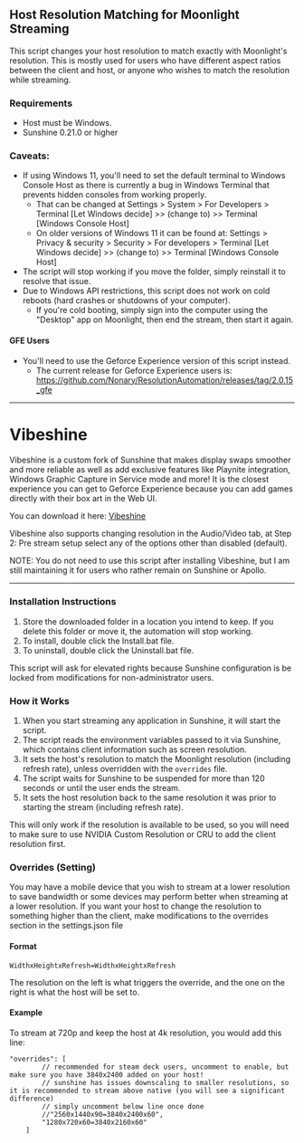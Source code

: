 ## Host Resolution Matching for Moonlight Streaming

This script changes your host resolution to match exactly with Moonlight's resolution. This is mostly used for users who have different aspect ratios between the client and host, or anyone who wishes to match the resolution while streaming.

### Requirements

- Host must be Windows.
- Sunshine 0.21.0 or higher

### Caveats:
 - If using Windows 11, you'll need to set the default terminal to Windows Console Host as there is currently a bug in Windows Terminal that prevents hidden consoles from working properly.
    * That can be changed at Settings > System > For Developers > Terminal [Let Windows decide] >> (change to) >> Terminal [Windows Console Host]
    * On older versions of Windows 11 it can be found at: Settings > Privacy & security > Security > For developers > Terminal [Let Windows decide] >> (change to) >> Terminal [Windows Console Host]
 - The script will stop working if you move the folder, simply reinstall it to resolve that issue.
 - Due to Windows API restrictions, this script does not work on cold reboots (hard crashes or shutdowns of your computer).
    * If you're cold booting, simply sign into the computer using the "Desktop" app on Moonlight, then end the stream, then start it again. 

#### GFE Users
- You'll need to use the Geforce Experience version of this script instead. 
  - The current release for Geforce Experience users is: https://github.com/Nonary/ResolutionAutomation/releases/tag/2.0.15_gfe

---
# Vibeshine

Vibeshine is a custom fork of Sunshine that makes display swaps smoother and more reliable as well as add exclusive features like Playnite integration, Windows Graphic Capture in Service mode and more! It is the closest experience you can get to Geforce Experience because you can add games directly with their box art in the Web UI.

You can download it here: [Vibeshine](https://github.com/Nonary/vibeshine)

Vibeshine also supports changing resolution in the Audio/Video tab, at Step 2: Pre stream setup select any of the options other than disabled (default).

NOTE: You do not need to use this script after installing Vibeshine, but I am still maintaining it for users who rather remain on Sunshine or Apollo.

---

### Installation Instructions
1. Store the downloaded folder in a location you intend to keep. If you delete this folder or move it, the automation will stop working.
2. To install, double click the Install.bat file.
3. To uninstall, double click the Uninstall.bat file.

This script will ask for elevated rights because Sunshine configuration is be locked from modifications for non-administrator users.

### How it Works
1. When you start streaming any application in Sunshine, it will start the script.
2. The script reads the environment variables passed to it via Sunshine, which contains client information such as screen resolution.
3. It sets the host's resolution to match the Moonlight resolution (including refresh rate), unless overridden with the `overrides` file.
4. The script waits for Sunshine to be suspended for more than 120 seconds or until the user ends the stream.
5. It sets the host resolution back to the same resolution it was prior to starting the stream (including refresh rate).

This will only work if the resolution is available to be used, so you will need to make sure to use NVIDIA Custom Resolution or CRU to add the client resolution first.

### Overrides (Setting)
You may have a mobile device that you wish to stream at a lower resolution to save bandwidth or some devices may perform better when streaming at a lower resolution. If you want your host to change the resolution to something higher than the client, make modifications to the overrides section in the settings.json file

#### Format
```
WidthxHeightxRefresh=WidthxHeightxRefresh
```

The resolution on the left is what triggers the override, and the one on the right is what the host will be set to.

#### Example
To stream at 720p and keep the host at 4k resolution, you would add this line:
```
"overrides": [
        // recommended for steam deck users, uncomment to enable, but make sure you have 3840x2400 added on your host!
        // sunshine has issues downscaling to smaller resolutions, so it is recommended to stream above native (you will see a significant difference)
        // simply uncomment below line once done
        //"2560x1440x90=3840x2400x60",
        "1280x720x60=3840x2160x60"
    ]
```
